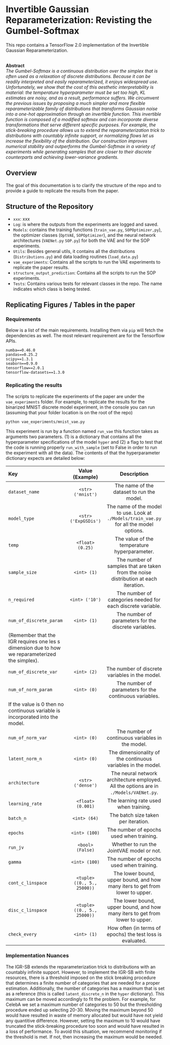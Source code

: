 # Invertible Gaussian Reparameterization: Revisting the Gumbel-Softmax

This repo contains a TensorFlow 2.0 implementation of the Invertible Gaussian Reparameterization.

<br>**Abstract**<br>
*The Gumbel-Softmax is a continuous distribution over the simplex that is often used as a relaxation of discrete
distributions. Because it can be readily interpreted and easily reparameterized, it enjoys widespread use. Unfortunately, we
show that the cost of this aesthetic interpretability is material: the temperature hyperparameter must be set too high, KL
estimates are noisy, and as a result, performance suffers. We circumvent the previous issues by proposing a much simpler and
more flexible reparameterizable family of distributions that transforms Gaussian noise into a one-hot approximation through an
invertible function. This invertible function is composed of a modified softmax and can incorporate diverse transformations
that serve different specific purposes. For example, the stick-breaking procedure allows us to extend the reparameterization
trick to distributions with countably infinite support, or normalizing flows let us increase the flexibility of the
distribution. Our construction improves numerical stability and outperforms the Gumbel-Softmax in a variety of experiments
while generating samples that are closer to their discrete counterparts and achieving lower-variance gradients.*

## Overview
The goal of this documentation is to clarify the structure of the repo and to provide a guide to replicate the
results from the paper.

## Structure of the Repository

* `xxx`: xxx
* `Log`: is where the outputs from the experiments are logged and saved.
* `Models`: contains the training functions (`train_vae.py`, `SOPOptimizer,py`), the optimizer classes (`OptVAE`, `SOPOptimizer`), and
the neural network architectures (`VAENet.py` `SOP.py`) for both the VAE and for the SOP experiments.
* `Utils`: Besides general utils, it contains all the distributions (`Distributions.py`) and data loading routines (`load_data.py`)
* `vae_experiments`: Contains all the scripts to run the VAE experiments to replicate the paper results.
* `structure_output_prediction`: Contains all the scripts to run the SOP experiments.
* `Tests`: Contains various tests for relevant classes in the repo. The name indicates which class is being tested.


## Replicating Figures / Tables in the paper

### Requirements
Below is a list of the main requirements. Installing them via `pip` will fetch the dependencies as well. The
most relevant requirement are for the Tensorflow APIs.
```
numba==0.46.0
pandas==0.25.2
scipy==1.3.1
seaborn==0.9.0
tensorflow==2.0.1
tensorflow-datasets==1.3.0
```

### Replicating the results

The scripts to replicate the experiments of the paper are under the `vae_experiments` folder. For example, to replicate the
results for the binarized MNIST discrete model experiment, in the console you can run (assuming that your folder location
is on the root of the repo)
```
python vae_experiments/mnist_vae.py
```
This experiment is run by a function named `run_vae` this function takes as arguments two parameters. (1) is a
dictionary that contains all the hyperparameter specifications of the model `hyper` and (2) a flag to test
that the code is running properly `run_with_sample` (set to False in order to run the experiment with all the data).
The contents of that the hyperparameter dictionary expects are detailed below:

| Key                               | Value (Example)                            | Description     |
| :-------------------------------- | :------------------------------: | :-----------------------: |
| `dataset_name` | `<str> ('mnist')`  | The name of the dataset to run the model. |
| `model_type` | `<str> ('ExpGSDis')`  | The name of the model to use. Look at `./Models/train_vae.py`  for all the model options. |
| `temp` | `<float> (0.25)`  | The value of the temperature hyperparameter.|
| `sample_size`  | `<int> (1)`  | The number of samples that are taken from the noise distribution at each iteration. |
| `n_required` | `<int> ('10')`  | The number of categories needed for each discrete variable. |
| `num_of_discrete_param` | `<int> (1)`  | The number of parameters for the discrete variables.
(Remember that the IGR requires one les s dimension due to how we reparameterized the simplex). |
| `num_of_discrete_var` | `<int> (2)`  | The number of discrete variables in the model. |
| `num_of_norm_param` | `<int> (0)`  | The number of parameters for the continuous variables.
If the value is 0 then no continuous variable is incorporated into the model. |
| `num_of_norm_var` | `<int> (0)`  | The number of continuous variables in the model. |
| `latent_norm_n` | `<int> (0)`  | The dimensionality of the continuous variables in the model. |
| `architecture` | `<str> ('dense')`  | The neural network architecture employed. All the options are in `./Models/VAENet.py`.|
| `learning_rate` | `<float> (0.001)`  | The learning rate used when training. |
| `batch_n` | `<int> (64)`  | The batch size taken per iteration. |
| `epochs` | `<int> (100)`  | The number of epochs used when training. |
| `run_jv` | `<bool> (False)`  | Whether to run the JointVAE model or not. |
| `gamma` | `<int> (100)`  | The number of epochs used when training. |
| `cont_c_linspace` | `<tuple> ((0., 5., 25000))`  | The lower bound, upper bound, and how many iters to get from lower to upper. |
| `disc_c_linspace` | `<tuple> ((0., 5., 25000))`  | The lower bound, upper bound, and how many iters to get from lower to upper. |
| `check_every` | `<int> (1)`  | How often (in terms of epochs) the test loss is evaluated. |

### Implementation Nuances

The IGR-SB extends the reparameterization trick to distributions with an countably infinite
support. However, to implement the IGR-SB with finite resources, there is a threshold imposed on the
stick breaking procedure that determines a finite number of categories that are needed for a proper
estimation. Additionally, the number of categories has a maximum that is set as a
reference (this is called `latent_discrete_n` in the `hyper` dictionary). This maximum can be moved
accordingly to fit the problem. For example, for CelebA we set a maximum number of categories to 50
but the thresholding procedure ended up selecting 20-30. Moving the maximum beyond 50 would have
resulted in waste of memory allocated but would have not yield any quantitive difference. However,
setting the maximum to 10 would have truncated the stick-breaking procedure too soon and would have
resulted in a loss of performance. To avoid this situation, we recommend monitoring if the threshold
is met. If not, then increasing the maximum would be needed.
